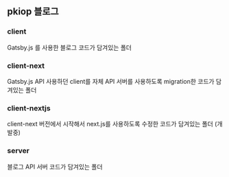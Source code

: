 ## pkiop 블로그

### client

Gatsby.js 를 사용한 블로그 코드가 담겨있는 폴더 

### client-next

Gatsby.js API 사용하던 client를 자체 API 서버를 사용하도록 migration한 코드가 담겨있는 폴더

### client-nextjs

client-next 버전에서 시작해서 next.js를 사용하도록 수정한 코드가 담겨있는 폴더 (개발중)

### server

블로그 API 서버 코드가 담겨있는 폴더
